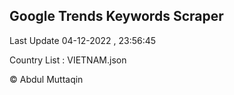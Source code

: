 

## Google Trends Keywords Scraper 
 
Last Update 04-12-2022 , 23:56:45

Country List :
VIETNAM.json



© Abdul Muttaqin 
